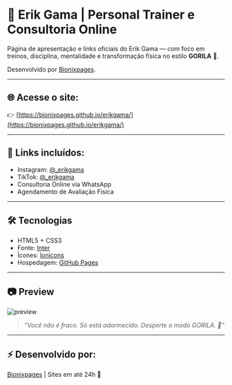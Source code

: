 # 💪 Erik Gama | Personal Trainer e Consultoria Online

Página de apresentação e links oficiais do Erik Gama — com foco em treinos, disciplina, mentalidade e transformação física no estilo **GORILA** 🦍.

Desenvolvido por [Bionixpages](https://www.instagram.com/bionixpages/).

---

## 🌐 Acesse o site:

👉 [https://bionixpages.github.io/erikgama/](https://bionixpages.github.io/erikgama/)

---

## 🔗 Links incluídos:

- Instagram: [@_erikgama](https://www.instagram.com/_erikgama/)
- TikTok: [@_erikgama](https://www.tiktok.com/@_erikgama)
- Consultoria Online via WhatsApp
- Agendamento de Avaliação Física

---

## 🛠 Tecnologias

- HTML5 + CSS3
- Fonte: [Inter](https://fonts.google.com/specimen/Inter)
- Ícones: [Ionicons](https://ionic.io/ionicons)
- Hospedagem: [GitHub Pages](https://pages.github.com/)

---

## 📷 Preview

![preview](./assets/preview.jpeg)

> *"Você não é fraco. Só está adormecido. Desperte o modo GORILA. 🦍"*

---

## ⚡ Desenvolvido por:

[Bionixpages](https://www.instagram.com/bionixpages/) | Sites em até 24h 🚀

